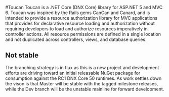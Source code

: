 #Toucan
Toucan is a .NET Core (DNX Core) library for ASP.NET 5 and MVC 6. Toucan was inspired by the Rails gems CanCan and Canard, and is intended to provide a resource authorization library for MVC applications that provides for declarative resource loading and authorization without requiring developers to load and authorize resources imperatively in controller actions. All resource permissions are defined in a single location and not duplicated across controllers, views, and database queries.

## Not stable
The branching strategy is in flux as this is a new project and development efforts are driving toward an initial releasable NuGet package for consumption against the RC1 DNX Core 50 runtimes. As work settles down the vison is that Master will be stable with the tagged milestone releases, while the Dev branch will be the unstable mainline for forward development.

## 
